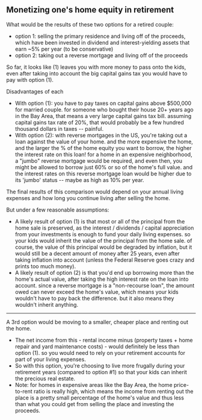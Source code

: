 ## Monetizing one's home equity in retirement

What would be the results of these two options for a retired couple:
- option 1: selling the primary residence and living off of the proceeds, which have been invested in dividend and interest-yielding assets that earn ~5% per year (to be conservative)
- option 2: taking out a reverse mortgage and living off of the proceeds

So far, it looks like (1) leaves you with more money to pass onto the kids, even after taking into account the big capital gains tax you would have to pay with option (1).

Disadvantages of each
- With option (1): you have to pay taxes on capital gains above $500,000 for married couple. for someone who bought their house 20+ years ago in the Bay Area, that means a very large capital gains tax bill. assuming capital gains tax rate of 20%, that would probably be a few hundred thousand dollars in taxes -- painful. 
- With option (2): with reverse mortgages in the US, you're taking out a loan against the value of your home. and the more expensive the home, and the larger the % of the home equity you want to borrow, the higher the interest rate on this loan! for a home in an expensive neighborhood, a "jumbo" reverse mortgage would be required, and even then, you might be allowed to borrow just 60% or so of the home's full value. and the interest rates on this reverse mortgage loan would be higher due to its 'jumbo' status -- maybe as high as 10% per year.

The final results of this comparison would depend on your annual living expenses and how long you continue living after selling the home.

But under a few reasonable assumptions:
- A likely result of option (1) is that most or all of the principal from the home sale is preserved, as the interest / dividends / capital appreciation from your investments is enough to fund your daily living expenses. so your kids would inherit the value of the principal from the home sale. of course, the value of this principal would be degraded by inflation, but it would still be a decent amount of money after 25 years, even after taking inflation into account (unless the Federal Reserve goes crazy and prints too much money). 
- A likely result of option (2) is that you'd end up borrowing more than the home's actual value, after taking the high interest rate on the loan into account. since a reverse mortgage is a "non-recourse loan", the amount owed can never exceed the home's value, which means your kids wouldn't have to pay back the difference. but it also means they wouldn't inherit anything.

---

A 3rd option would be moving to a smaller, cheaper place and renting out the home.
- The net income from this - rental income minus (property taxes + home repair and yard maintenance costs) - would definitely be less than option (1). so you would need to rely on your retirement accounts for part of your living expenses. 
- So with this option, you're choosing to live more frugally during your retirement years (compared to option #1) so that your kids can inherit the precious real estate.
- Note: for homes in expensive areas like the Bay Area, the home price-to-rent ratio is really high, which means the income from renting out the place is a pretty small percentage of the home's value and thus less than what you could get from selling the place and investing the proceeds.
